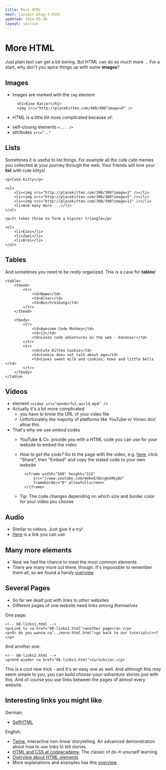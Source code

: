 ```yaml
---
title: More HTML
next: tiniest-blog-3.html
updated: 2014-05-26
layout: section
---
```


# More HTML

Just plain text can get a bit boring. But HTML can do so much more ...
For a start, why don't you spice things up with some __images__?

## Images

* Images are marked with the `img` element

        <h1>Eine Katze!</h1>
        <img src="http://placekitten.com/400/400?image=9" />

*  HTML is a little bit more complicated because of:
  - self-closing elements  `<... />`
  - attributes `src=".."`

## Lists

Sometimes it is useful to list things. For example all the cute cate memes you collected at your journey through the web.
Your friends will love your __list__ with cute kittys!

    <p>Cute Kitty</p>
   
    <ul>
        <li><img src="http://placekitten.com/300/300?image=1" /></li>
        <li><img src="http://placekitten.com/300/300?image=5" /></li>
        <li><img src="http://placekitten.com/300/300?image=12" /></li>
        <li>And many more ...</li>
    </ul>
 
    <p>It takes three to form a hipster triangle</p>
    
    <ol>
        <li>Eins</li>
        <li>Zwei</li>
        <li>Drei</li>
    </ol>


## Tables

And sometimes you need to be *really* organized. This is a case for __tables__!


    <table>
        <thead>
            <tr>
                <td>Name</td>
                <td>Alter</td>
                <td>Beschreibung</td>
            </tr>
        </thead>

        <tbody>
            <tr>
                <td>Awesome Code Monkey</td>
                <td>12</td>
                <td>Loves code adventures on the web - bananas!</td>
            </tr>
            <tr>
                <td>Cute Kitten Cookie</td>
                <td>Cookie does not talk about age</td>
                <td>Loves sweet milk and cookies, bows and little bells </td>
            </tr>
        </tbody>
    </table>


## Videos

* element `<video src="wonderful-world.mp4" />`
* Actually it's a bit more complicated
    - you have to know the URL of your video file
    - Unfortunately the majority of platforms like YouTube or Vimeo don' allow this
* That's why we use *embed* codes
    - YouTube & Co. provide you with a HTML code you can use for your website to embed the video
    - *How to get the code?*
      Go to the page with the video, e.g. [here](https://www.youtube.com/watch?v=QncgmzH6yQU), click "Share", then             "Embed" and copy the stated code to your own website

  
            <iframe width="560" height="315"
                src="//www.youtube.com/embed/QncgmzH6yQU"
                frameborder="0" allowfullscreen>
            </iframe>
  
    
    - Tip: The code changes depending on which size and border color for your video you choose

## Audio

* Similar to videos. Just give it a try!
* [Here](https://soundcloud.com/mio_myo/sternwarte-observatory-ep-01) is a link you can use

## Many more elements

* Now we had the chance to meet the most common elements
* There are many more out there, though. It's impossible to remember them all, so we found a handy [overview](http://www.w3.org/TR/html-markup/elements.html)
 
## Several Pages

* So far we dealt just with links to *other* websites
* Different pages of one website need links *among themselves*

 One page:

    <!-- 08-links1.html -->
    <p>Link to <a href="08-links2.html">another page</a>.</p>
    <p>Or do you wanna <a"../more-html.html">go back to our tutorial</<>?</p>

 And another one:

    <!-- 08-links2.html -->
    <p>Und wieder <a href="08-links1.html">zurück</a>.</p>
  

This is a cool new trick - and it's an easy one as well. And although this may seem simple to you, you can build *choose-your-adventure* stories just with this. And of course you use links between the pages of almost every website.
    
## Interesting links you might like

German:

* [SelfHTML](http://wiki.selfhtml.org/wiki/Startseite)

English:

* [Twine](http://twinery.org/), interactive non-linear storytelling. An advanced demonstration about how to use links to tell stories
* [HTML and CSS at codeacademy](http://www.codecademy.com/tracks/web). The classic of do-it-yourself learning
* [Overview about HTML elements](http://www.w3.org/TR/html-markup/elements.html)
*  More explanations and examples has this [overview](https://developer.mozilla.org/en/docs/Web/HTML/Element)
    
    
    
    
    
    
    
    
